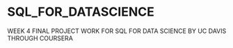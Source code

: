 # SQL_FOR_DATASCIENCE
WEEK 4 FINAL PROJECT WORK FOR SQL FOR DATA SCIENCE BY UC DAVIS THROUGH COURSERA 
